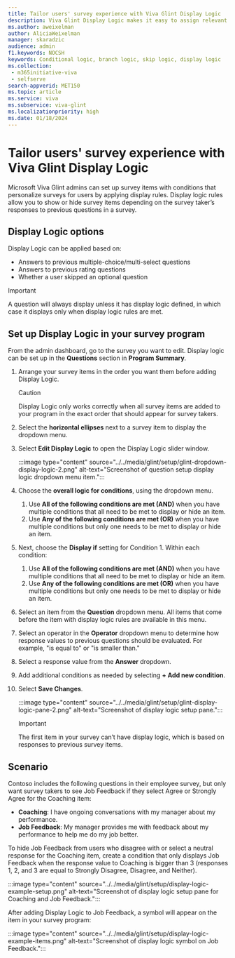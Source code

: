 ```yaml
---
title: Tailor users' survey experience with Viva Glint Display Logic
description: Viva Glint Display Logic makes it easy to assign relevant survey items to the right survey taker.
ms.author: aweixelman
author: AliciaWeixelman
manager: skaradzic
audience: admin
f1.keywords: NOCSH
keywords: Conditional logic, branch logic, skip logic, display logic
ms.collection: 
 - m365initiative-viva
 - selfserve
search-appverid: MET150
ms.topic: article
ms.service: viva
ms.subservice: viva-glint
ms.localizationpriority: high
ms.date: 01/18/2024
---
```


# Tailor users' survey experience with Viva Glint Display Logic

Microsoft Viva Glint admins can set up survey items with conditions that personalize surveys for users by applying display rules. Display logic rules allow you to show or hide survey items depending on the survey taker’s responses to previous questions in a survey.

## Display Logic options

Display Logic can be applied based on:

- Answers to previous multiple-choice/multi-select questions
- Answers to previous rating questions
- Whether a user skipped an optional question

> [!IMPORTANT]
> A question will always display unless it has display logic defined, in which case it displays only when display logic rules are met.

## Set up Display Logic in your survey program

From the admin dashboard, go to the survey you want to edit. Display logic can be set up in the **Questions** section in **Program Summary**.

1. Arrange your survey items in the order you want them before adding Display Logic.

   > [!CAUTION]
   > Display Logic only works correctly when all survey items are added to your program in the exact order that should appear for survey takers.

1. Select the **horizontal ellipses** next to a survey item to display the dropdown menu.
1. Select **Edit Display Logic** to open the Display Logic slider window.

   :::image type="content" source="../../media/glint/setup/glint-dropdown-display-logic-2.png" alt-text="Screenshot of question setup display logic dropdown menu item.":::

1. Choose the **overall logic for conditions**, using the dropdown menu.
   1. Use **All of the following conditions are met (AND)** when you have multiple conditions that all need to be met to display or hide an item.
   2.  Use **Any of the following conditions are met (OR)** when you have multiple conditions but only one needs to be met to display or hide an item.
1. Next, choose the **Display if** setting for Condition 1. Within each condition:
   1. Use **All of the following conditions are met (AND)** when you have multiple conditions that all need to be met to display or hide an item.
   2.  Use **Any of the following conditions are met (OR)** when you have multiple conditions but only one needs to be met to display or hide an item.
1. Select an item from the **Question** dropdown menu. All items that come before the item with display logic rules are available in this menu.
2. Select an operator in the **Operator** dropdown menu to determine how response values to previous questions should be evaluated. For example, "is equal to" or "is smaller than."
3. Select a response value from the **Answer** dropdown.
4. Add additional conditions as needed by selecting **+ Add new condition**.
5. Select **Save Changes**.

   :::image type="content" source="../../media/glint/setup/glint-display-logic-pane-2.png" alt-text="Screenshot of display logic setup pane.":::

   > [!IMPORTANT]
   > The first item in your survey can’t have display logic, which is based on responses to previous survey items.

## Scenario

Contoso includes the following questions in their employee survey, but only want survey takers to see Job Feedback if they select Agree or Strongly Agree for the Coaching item:

- **Coaching**: I have ongoing conversations with my manager about my performance.
- **Job Feedback**: My manager provides me with feedback about my performance to help me do my job better.

To hide Job Feedback from users who disagree with or select a neutral response for the Coaching item, create a condition that only displays Job Feedback when the response value to Coaching is bigger than 3 (responses 1, 2, and 3 are equal to Strongly Disagree, Disagree, and Neither).

:::image type="content" source="../../media/glint/setup/display-logic-example-setup.png" alt-text="Screenshot of display logic setup pane for Coaching and Job Feedback.":::

After adding Display Logic to Job Feedback, a symbol will appear on the item in your survey program:

:::image type="content" source="../../media/glint/setup/display-logic-example-items.png" alt-text="Screenshot of display logic symbol on Job Feedback.":::

